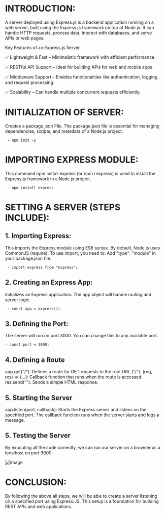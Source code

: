 # INTRODUCTION:
A server deployed using Express.js is a backend application running on a web server, built using the Express.js framework on top of Node.js. It can handle HTTP requests, process data, interact with databases, and serve APIs or web pages.

Key Features of an Express.js Server

✅ Lightweight & Fast – Minimalistic framework with efficient performance.

✅ RESTful API Support – Ideal for building APIs for web and mobile apps.

✅ Middleware Support – Enables functionalities like authentication, logging, and request processing.

✅ Scalability – Can handle multiple concurrent requests efficiently.

# INITIALIZATION OF SERVER:

Creates a package.json File. The package.json file is essential for managing dependencies, scripts, and metadata of a Node.js project.
     
     - npm init -y 

    

# IMPORTING EXPRESS MODULE:

This command npm install express (or npm i express) is used to install the Express.js framework in a Node.js project.
    
     - npm install express 

# SETTING A SERVER (STEPS INCLUDE):

## 1. Importing Express:

This imports the Express module using ES6 syntax. By default, Node.js uses CommonJS (require). To use import, you need to:
Add "type": "module" in your package.json file.

     - import express from "express";

## 2.  Creating an Express App:

Initializes an Express application. The app object will handle routing and server logic.

     - const app = express();

## 3.  Defining the Port:

The server will run on port 3000. You can change this to any available port.

    - const port = 3000;

  
## 4. Defining a Route

app.get("/"): Defines a route for GET requests to the root URL ("/"). (req, res) => {...}: Callback function that runs when the route is accessed.
res.send(""): Sends a simple HTML response.


## 5. Starting the Server

app.listen(port, callback): Starts the Express server and listens on the specified port. The callback function runs when the server starts and logs a message.

## 5. Testing the Server

By exucuting all the code correctly, we can run our server on a browser as a localhost on port:3000

![Image](https://github.com/user-attachments/assets/99d4ca65-941b-4100-bb46-13a8282ba884)



# CONCLUSION:

By following the above all steps, we will be able to create a server listening on a specified port using Express.JS. This setup is a foundation for building REST APIs and web applications.
